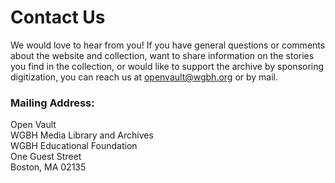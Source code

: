 # Contact Us

We would love to hear from you! If you have general questions or comments about the website and collection,
want to share information on the stories you find in the collection, or would like to support the archive
by sponsoring digitization, you can reach us at [openvault@wgbh.org](mailto:openvault@wgbh.org) or by mail.

### Mailing Address:
Open Vault<br>
WGBH Media Library and Archives<br>
WGBH Educational Foundation<br>
One Guest Street<br>
Boston, MA 02135
